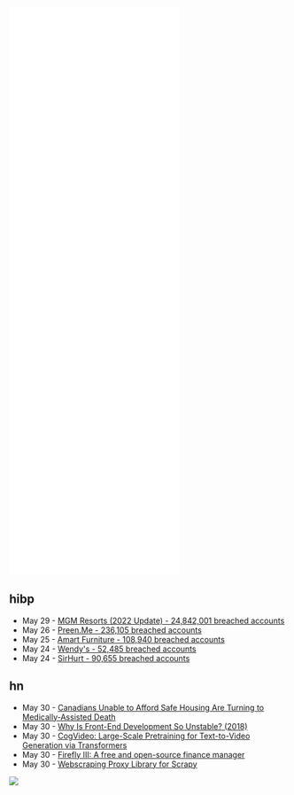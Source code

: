 ![Metrics](https://raw.githubusercontent.com/phixion/phixion/master/metrics.svg)

## hibp

<!--
for https://github.com/phixion/phixion/blob/main/.github/workflows/feeds.yml
-->
<!--START_SECTION:haveibeenpwnd-->
- May 29 - [MGM Resorts (2022 Update) - 24,842,001 breached accounts](https://haveibeenpwned.com/PwnedWebsites#MGM2022Update)
- May 26 - [Preen.Me - 236,105 breached accounts](https://haveibeenpwned.com/PwnedWebsites#PreenMe)
- May 25 - [Amart Furniture - 108,940 breached accounts](https://haveibeenpwned.com/PwnedWebsites#AmartFurniture)
- May 24 - [Wendy's - 52,485 breached accounts](https://haveibeenpwned.com/PwnedWebsites#Wendys)
- May 24 - [SirHurt - 90,655 breached accounts](https://haveibeenpwned.com/PwnedWebsites#SirHurt)
<!--END_SECTION:haveibeenpwnd-->

## hn

<!--
for https://github.com/phixion/phixion/blob/main/.github/workflows/feeds.yml
-->
<!--START_SECTION:hn-->
- May 30 - [Canadians Unable to Afford Safe Housing Are Turning to Medically-Assisted Death](https://ourgeneration.news/news/canadians-unable-to-afford-safe-housing-are-turning-to-medically-assisted-death)
- May 30 - [Why Is Front-End Development So Unstable? (2018)](https://www.breck-mckye.com/blog/2018/05/why-is-front-end-development-so-unstable/)
- May 30 - [CogVideo: Large-Scale Pretraining for Text-to-Video Generation via Transformers](https://github.com/THUDM/CogVideo)
- May 30 - [Firefly III: A free and open-source finance manager](https://www.firefly-iii.org/)
- May 30 - [Webscraping Proxy Library for Scrapy](https://github.com/reanalytics-databoutique/advanced-scrapy-proxies)
<!--END_SECTION:hn-->

<!--
for https://yhype.me
-->
![](https://hit.yhype.me/github/profile?user_id=13013670)
